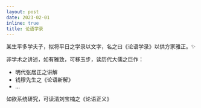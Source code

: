 ```yaml
---
layout: post
date: 2023-02-01
inline: true
title: 论语学录
---
```


某生平多学夫子，拟将平日之学录以文字，名之曰《论语学录》以供方家雅正。:sparkles:

非学术之讲述，如有雅致，可移玉步，读历代大儒之巨作：
- 明代张居正之讲解
- 钱穆先生之《论语新解》
- ...

如欲系统研究，可读清刘宝楠之《论语正义》
